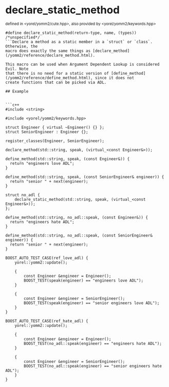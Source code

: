 

<span style="font-size:xx-large;"><strong>declare_static_method</strong><br/></span><br/>
<sub>defined in <yorel/yomm2/cute.hpp>, also provided by <yorel/yomm2/keywords.hpp></sub><br/>

```
#define declare_static_method(return-type, name, (types)) /*unspecified*/
```Declare a method as a static member in a `struct` or `class`. Otherwise, the
macro does exactly the same things as [declare_method](/yomm2/reference/declare_method.html).

This macro can be used when Argument Dependent Lookup is considered Evil. Note
that there is no need for a static version of [define_method](/yomm2/reference/define_method.html), since it does not
create functions that can be picked via ADL.

## Example


```c++
#include <string>

#include <yorel/yomm2/keywords.hpp>

struct Engineer { virtual ~Engineer() {} };
struct SeniorEngineer : Engineer {};

register_classes(Engineer, SeniorEngineer);

declare_method(std::string, speak, (virtual_<const Engineer&>));

define_method(std::string, speak, (const Engineer&)) {
  return "engineers love ADL";
}

define_method(std::string, speak, (const SeniorEngineer& engineer)) {
  return "senior " + next(engineer);
}

struct no_adl {
    declare_static_method(std::string, speak, (virtual_<const Engineer&>));
};

define_method(std::string, no_adl::speak, (const Engineer&)) {
  return "engineers hate ADL";
}

define_method(std::string, no_adl::speak, (const SeniorEngineer& engineer)) {
  return "senior " + next(engineer);
}

BOOST_AUTO_TEST_CASE(ref_love_adl) {
    yorel::yomm2::update();

    {
        const Engineer &engineer = Engineer();
        BOOST_TEST(speak(engineer) == "engineers love ADL");
    }

    {
        const Engineer &engineer = SeniorEngineer();
        BOOST_TEST(speak(engineer) == "senior engineers love ADL");
    }
}

BOOST_AUTO_TEST_CASE(ref_hate_adl) {
    yorel::yomm2::update();

    {
        const Engineer &engineer = Engineer();
        BOOST_TEST(no_adl::speak(engineer) == "engineers hate ADL");
    }

    {
        const Engineer &engineer = SeniorEngineer();
        BOOST_TEST(no_adl::speak(engineer) == "senior engineers hate ADL");
    }
}
```
